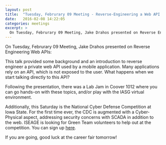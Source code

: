 ```yaml
---
layout: post
title:  "Tuesday, Februrary 09 Meeting - Reverse-Engineering a Web API Part 1: Tools, Techniques, and Background"
date:   2016-02-08 14:22:05
categories: meetings
excerpt: >
  On Tuesday, Februrary 09 Meeting, Jake Drahos presented on Reverse Engineering Web APIs
---
```

On Tuesday, Februrary 09 Meeting, Jake Drahos presented on Reverse Engineering Web APIs:

  This talk provided some background and an introduction to reverse engineer a private web API used by a mobile application. Many applications rely on an API, which is not exposed to the user. What happens when we start talking directly to this API?

Following the presentation, there was a Lab Jam in Coover 1012 where you can go hands-on with these topics, and/or play with the IASG virtual environment.

Additionally, this Saturday is the National Cyber Defense Competition at Iowa State. For the first time ever, the CDC is augmented with a Cyber-Physical aspect, addressing security concerns with SCADA in addition to the web. ISEAGE is looking for Green Team volunteers to help out at the competition. You can sign up [here](https://docs.google.com/forms/d/1ATftRcIRt7rQW_EFwc0sPnTZhsRp6q3k2Iqb6O0x9F8/viewform). 

If you are going, good luck at the career fair tomorrow!
